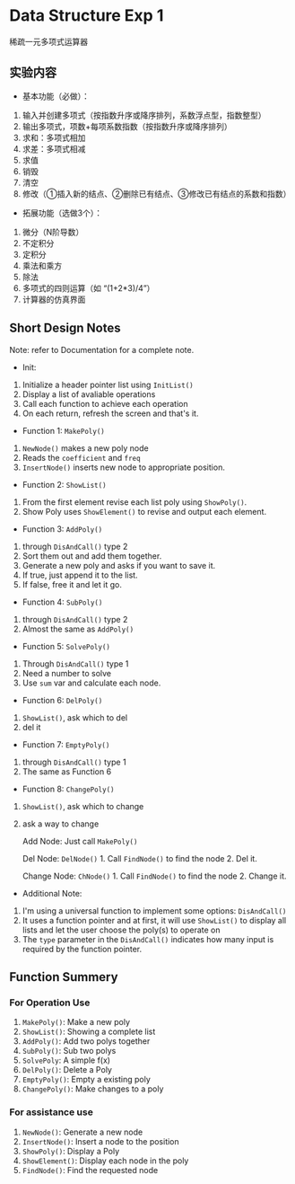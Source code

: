 # Data Structure Exp 1

稀疏一元多项式运算器

## 实验内容

- 基本功能（必做）：

1. 输入并创建多项式（按指数升序或降序排列，系数浮点型，指数整型）
2. 输出多项式，项数+每项系数指数（按指数升序或降序排列）
3. 求和：多项式相加
4. 求差：多项式相减
5. 求值
6. 销毁
7. 清空
8. 修改（①插入新的结点、②删除已有结点、③修改已有结点的系数和指数）

- 拓展功能（选做3个）：

1. 微分（N阶导数）
2. 不定积分
3. 定积分
4. 乘法和乘方
5. 除法
6. 多项式的四则运算（如 “(1+2*3)/4”）
7. 计算器的仿真界面

## Short Design Notes

Note: refer to Documentation for a complete note.

- Init:

1. Initialize a header pointer list using `InitList()`
2. Display a list of avaliable operations
3. Call each function to achieve each operation
4. On each return, refresh the screen and that's it.

- Function 1: `MakePoly()`

1. `NewNode()` makes a new poly node
2. Reads the `coefficient` and `freq`
3. `InsertNode()` inserts new node to appropriate position.

- Function 2: `ShowList()`

1. From the first element revise each list poly using `ShowPoly()`.
2. Show Poly uses `ShowElement()` to revise and output each element.

- Function 3: `AddPoly()`
1. through `DisAndCall()` type 2
2. Sort them out and add them together.
3. Generate a new poly and asks if you want to save it.
4. If true, just append it to the list.
5. If false, free it and let it go.

- Function 4: `SubPoly()`
1. through `DisAndCall()` type 2
2. Almost the same as `AddPoly()`

- Function 5: `SolvePoly()`
1. Through `DisAndCall()` type 1
2. Need a number to solve
3. Use `sum` var and calculate each node.

- Function 6: `DelPoly()`
1. `ShowList()`, ask which to del
2. del it

- Function 7: `EmptyPoly()`
1. through `DisAndCall()` type 1
2. The same as Function 6

- Function 8: `ChangePoly()`
1. `ShowList()`, ask which to change
2. ask a way to change

    Add Node:
        Just call `MakePoly()`

    Del Node: `DelNode()`
        1. Call `FindNode()` to find the node
        2. Del it.

    Change Node: `ChNode()`
        1. Call `FindNode()` to find the node
        2. Change it.

- Additional Note:
1. I'm using a universal function to implement some options: `DisAndCall()`
2. It uses a function pointer and at first, it will use `ShowList()` to display all lists and let the user choose the poly(s) to operate on
3. The `type` parameter in the `DisAndCall()` indicates how many input is required by the function pointer.

## Function Summery

### For Operation Use

1. `MakePoly()`: Make a new poly
2. `ShowList()`: Showing a complete list
3. `AddPoly()`: Add two polys together
4. `SubPoly()`: Sub two polys
5. `SolvePoly`: A simple f(x)
6. `DelPoly()`: Delete a Poly
7. `EmptyPoly()`: Empty a existing poly
8. `ChangePoly()`: Make changes to a poly

### For assistance use

1. `NewNode()`: Generate a new node
2. `InsertNode()`: Insert a node to the position
3. `ShowPoly()`: Display a Poly
4. `ShowElement()`: Display each node in the poly
5. `FindNode()`: Find the requested node
